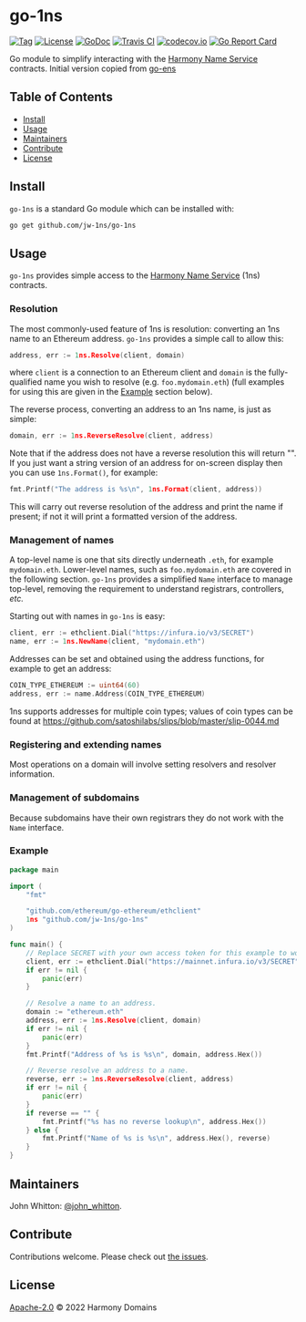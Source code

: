 # go-1ns

[![Tag](https://img.shields.io/github/tag/jw-1ns/go-1ns.svg)](https://github.com/jw-1ns/go-1ns/releases/)
[![License](https://img.shields.io/github/license/jw-1ns/go-1ns.svg)](LICENSE)
[![GoDoc](https://godoc.org/github.com/jw-1ns/go-1ns?status.svg)](https://godoc.org/github.com/jw-1ns/go-1ns)
[![Travis CI](https://img.shields.io/travis/jw-1ns/go-1ns.svg)](https://travis-ci.org/jw-1ns/go-1ns)
[![codecov.io](https://img.shields.io/codecov/c/github/jw-1ns/go-1ns.svg)](https://codecov.io/github/jw-1ns/go-1ns)
[![Go Report Card](https://goreportcard.com/badge/github.com/jw-1ns/go-1ns)](https://goreportcard.com/report/github.com/jw-1ns/go-1ns)

Go module to simplify interacting with the [Harmony Name Service](https://1ns.domains/) contracts.
Initial version copied from [go-ens](https://github.com/wealdtech/go-ens)


## Table of Contents

- [Install](#install)
- [Usage](#usage)
- [Maintainers](#maintainers)
- [Contribute](#contribute)
- [License](#license)

## Install

`go-1ns` is a standard Go module which can be installed with:

```sh
go get github.com/jw-1ns/go-1ns
```

## Usage

`go-1ns` provides simple access to the [Harmony Name Service](https://1ns.domains/) (1ns) contracts.

### Resolution

The most commonly-used feature of 1ns is resolution: converting an 1ns name to an Ethereum address.  `go-1ns` provides a simple call to allow this:

```go
address, err := 1ns.Resolve(client, domain)
```

where `client` is a connection to an Ethereum client and `domain` is the fully-qualified name you wish to resolve (e.g. `foo.mydomain.eth`) (full examples for using this are given in the [Example](#Example) section below).

The reverse process, converting an address to an 1ns name, is just as simple:

```go
domain, err := 1ns.ReverseResolve(client, address)
```

Note that if the address does not have a reverse resolution this will return "".  If you just want a string version of an address for on-screen display then you can use `1ns.Format()`, for example:

```go
fmt.Printf("The address is %s\n", 1ns.Format(client, address))
```

This will carry out reverse resolution of the address and print the name if present; if not it will print a formatted version of the address.


### Management of names

A top-level name is one that sits directly underneath `.eth`, for example `mydomain.eth`.  Lower-level names, such as `foo.mydomain.eth` are covered in the following section.  `go-1ns` provides a simplified `Name` interface to manage top-level, removing the requirement to understand registrars, controllers, _etc._

Starting out with names in `go-1ns` is easy:

```go
client, err := ethclient.Dial("https://infura.io/v3/SECRET")
name, err := 1ns.NewName(client, "mydomain.eth")
```

Addresses can be set and obtained using the address functions, for example to get an address:

```go
COIN_TYPE_ETHEREUM := uint64(60)
address, err := name.Address(COIN_TYPE_ETHEREUM)
```

1ns supports addresses for multiple coin types; values of coin types can be found at https://github.com/satoshilabs/slips/blob/master/slip-0044.md

### Registering and extending names

Most operations on a domain will involve setting resolvers and resolver information.


### Management of subdomains

Because subdomains have their own registrars they do not work with the `Name` interface.

### Example

```go
package main

import (
	"fmt"

	"github.com/ethereum/go-ethereum/ethclient"
	1ns "github.com/jw-1ns/go-1ns"
)

func main() {
	// Replace SECRET with your own access token for this example to work.
	client, err := ethclient.Dial("https://mainnet.infura.io/v3/SECRET")
	if err != nil {
		panic(err)
	}

	// Resolve a name to an address.
	domain := "ethereum.eth"
	address, err := 1ns.Resolve(client, domain)
	if err != nil {
		panic(err)
	}
	fmt.Printf("Address of %s is %s\n", domain, address.Hex())

	// Reverse resolve an address to a name.
	reverse, err := 1ns.ReverseResolve(client, address)
	if err != nil {
		panic(err)
	}
	if reverse == "" {
		fmt.Printf("%s has no reverse lookup\n", address.Hex())
	} else {
		fmt.Printf("Name of %s is %s\n", address.Hex(), reverse)
	}
}
```

## Maintainers

John Whitton: [@john_whitton](https://github.com/john_whitton).

## Contribute

Contributions welcome. Please check out [the issues](https://github.com/jw-1ns/go-1ns/issues).

## License

[Apache-2.0](LICENSE) © 2022 Harmony Domains
